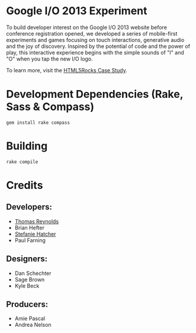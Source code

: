 # Google I/O 2013 Experiment

To build developer interest on the Google I/O 2013 website before conference registration opened, we developed a series of mobile-first experiments and games focusing on touch interactions, generative audio and the joy of discovery. Inspired by the potential of code and the power of play, this interactive experience begins with the simple sounds of "I" and "O" when you tap the new I/O logo.

To learn more, visit the [HTML5Rocks Case Study](http://www.html5rocks.com/en/tutorials/casestudies/google-io-2013/).

# Development Dependencies (Rake, Sass & Compass)

```
gem install rake compass
```

# Building

```
rake compile
```

# Credits

## Developers:

* [Thomas Reynolds](https://github.com/tdreyno)
* Brian Hefter
* [Stefanie Hatcher](https://github.com/stefhatcher)
* Paul Farning


## Designers:

* Dan Schechter
* Sage Brown
* Kyle Beck

## Producers:

* Amie Pascal
* Andrea Nelson
